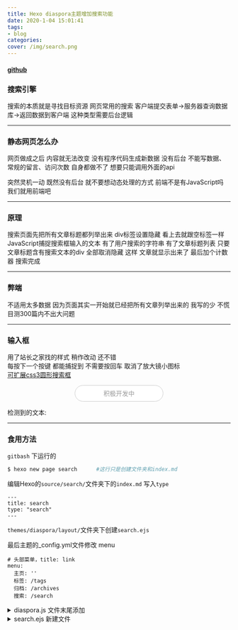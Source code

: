 ```yaml
---
title: Hexo diaspora主题增加搜索功能
date: 2020-1-04 15:01:41
tags: 
- blog
categories:
cover: /img/search.png
---
```


#### [github](https://github.com/Hotobun/hexo-theme-diaspora-search)

### 搜索引擎
搜索的本质就是寻找目标资源
网页常用的搜索
客户端提交表单->服务器查询数据库->返回数据到客户端
这种类型需要后台逻辑
 
***
### 静态网页怎么办 
网页做成之后 内容就无法改变 没有程序代码生成新数据
没有后台 不能写数据、常规的留言、访问次数 自身都做不了 想要只能调用外面的api

突然灵机一动 既然没有后台 就不要想动态处理的方式
前端不是有JavaScript吗 我们就用前端吧

*** 
### 原理
搜索页面先把所有文章标题都列举出来 
div标签设置隐藏 看上去就跟空标签一样
JavaScript捕捉搜索框输入的文本 
有了用户搜索的字符串 有了文章标题列表 
只要文章标题含有搜索文本的div 全部取消隐藏
这样 文章就显示出来了 
最后加个计数器 搜索完成

*** 
### 弊端
不适用太多数据 因为页面其实一开始就已经把所有文章列举出来的
我写的少 不慌 目测300篇内不出大问题

*** 
### 输入框
用了站长之家找的样式 稍作改动 还不错   
每按下一个按键 都能捕捉到 不需要按回车 取消了放大镜小图标  
[可扩展css3圆形搜索框](http://sc.chinaz.com/jiaoben/130222276600.htm)  

 


<form style=" text-align:center">    
    <style >
        input {
            outline: none;
        }
        input[type=search] {
            -webkit-appearance: textfield;
            font-family: inherit;
            font-size: 100%;
        }
        input::-webkit-search-decoration,
        input::-webkit-search-cancel-button {
            display: none;
        }
        input[type=search] {
            border: solid 1px #ccc;
            padding: 9px 9px 9px 9px;
            width: 200px;
            -webkit-border-radius: 10em;
            -moz-border-radius: 10em;
            border-radius: 10em;
            -webkit-transition: all .5s;
            -moz-transition: all .5s;
            transition: all .5s;
        }
        input[type=search]:focus {
            width: 130px;
            background-color: #fff;
            border-color: #6dcff6;
            margin-left: -11px;
            margin-right: 11;
            width: 330px;
            -webkit-box-shadow: 0 0 5px rgba(109, 207, 246, .5);
            -moz-box-shadow: 0 0 5px rgba(109, 207, 246, .5);
            box-shadow: 0 0 5px rgba(109, 207, 246, .5);
        }
        input:-moz-placeholder {
            color: #999;
        }
        input::-webkit-input-placeholder {
            color: #999;
        }
    </style>
    <input id = "search" name= "search" type="search" placeholder="积极开发中" 
    autocomplete="off" style="text-align:center" onfocus="this.setAttribute('placeholder', ''); " 
    onblur="if (this.value == '') this.setAttribute('placeholder', '下次一定！');" 
    onkeyup="text_button_search_onkeypress(),this.value=this.value.replace(/(^\s*)/g,'')">
    <input id = "search-btn" style="display: none;">
</form>

<span>检测到的文本: </span><span id = "search_test"></span>

***
### 食用方法
`gitbash` 下运行的  

``` bash
$ hexo new page search      #这行只是创建文件夹和index.md  
```
 
  
编辑Hexo的`source/search/`文件夹下的`index.md` 写入`type`   
 
```
---
title: search
type: "search"  
---
```

`themes/diaspora/layout/`文件夹下创建`search.ejs`

最后主题的_config.yml文件修改 menu

```
# 头部菜单，title: link
menu:
  主页: ''
  标签: /tags 
  归档: /archives 
  搜索: /search
```

<details>
  <summary> diaspora.js 文件末尾添加 </summary>

``` js
function get_posts(text){
    var posts = document.getElementsByClassName('timeline-item');
    // console.log(posts.length);
    if (text == ""){
        all_none(posts);
        return ;
    }
    var count = 0;
    for (var i = 0;i<posts.length; ++i){
        var temp = posts[i].id.toLowerCase();
        if ( temp.search(text) != -1 ){
            posts[i].style = "display: block";
            count += 1;
            // console.log(posts[i].id);
        } else {
            posts[i].style = "display: none";
        }
    }
    if (count > 0){
        var search_count = document.getElementById('search_count');
        search_count.style = "display: block";
        search_count.innerHTML = "为你献上"+count+ "篇"
    } else {
        document.getElementById('search_count').style = "display: none";
    }
}
function all_none(posts){
    for (let i = 0;i<posts.length; ++i){
        document.getElementById('search_count').style = "display: none";
        posts[i].style = "display: none";
    }
}
function button_search_onkeypress(){
    var text = document.getElementById("search").value.toLowerCase();
    // console.log("读取到的文本:"+ text );
    get_posts(text);
}
function text_button_search_onkeypress(){
    var text = document.getElementById("search").value.toLowerCase();
    var p = document.getElementById("search_test");
    p.innerHTML = text;
}
```

</details>  


<details>
  <summary> search.ejs 新建文件 </summary>
``` html
<div class="hexosearch">
    <style >
        input {
            outline: none;
        }
        input[type=search] {
            -webkit-appearance: textfield;
            font-family: inherit;
            font-size: 100%;
        }
        input::-webkit-search-decoration,
        input::-webkit-search-cancel-button {
            display: none;
        }
        input[type=search] {
            border: solid 1px #ccc;
            padding: 9px 9px 9px 9px;
            width: 200px;
            -webkit-border-radius: 10em;
            -moz-border-radius: 10em;
            border-radius: 10em;
            -webkit-transition: all .5s;
            -moz-transition: all .5s;
            transition: all .5s;
        }
        input[type=search]:focus {
            width: 130px;
            background-color: #fff;
            border-color: #6dcff6;
            margin-left: -11px;
            margin-right: 11;
            width: 330px;
            -webkit-box-shadow: 0 0 5px rgba(109, 207, 246, .5);
            -moz-box-shadow: 0 0 5px rgba(109, 207, 246, .5);
            box-shadow: 0 0 5px rgba(109, 207, 246, .5);
        }
        input:-moz-placeholder {
            color: #999;
        }
        input::-webkit-input-placeholder {
            color: #999;
        }
    </style>
</div>
<div style="margin-top: 123px;text-align:center">
        <form>
            <input id = "search" name= "search" type="search" placeholder="积极开发中" autocomplete="off" style="text-align:center" onfocus="this.setAttribute('placeholder', ''); " onblur="if (this.value == '') this.setAttribute('placeholder', '下次一定！');" onkeyup="button_search_onkeypress(),this.value=this.value.replace(/(^\s*)/g,'')">
            <input id = "search-btn" style="display: none;">
        </form>
</div>
 
<!-- 下面是归档代码 直接套过来 -->
<div id="single" class="page">
    <div id="top">
        <a class="icon-left image-icon" href="javascript:history.back()"></a>
    </div>
    <div class="section">
        <div class="article">
            <div class="main">
                <div class="content">
                    <div class="timeline">
                      <h2 style="display:none" class="timeline-title" id="search_count"></h2>
                      <% var posts = site.posts.sort('date', 'desc'); %>
                      <% for(let i = 0, year = -1; i < posts.data.length; ++i) { %>
                        <%
                          const psg = posts.data[i];
                          if(psg.date.year() !== year) {
                            year = psg.date.year();
                        %>
                        <% } %>

                        <% var text = "" %>
                        <% for(let i = 0; i < psg.tags.data.length; ++i) { %>
                            <%
                              text += "|";
                              text += psg.tags.data[i].name;
                            %>
                            <% } %>
                        <div style="display:none" class="timeline-item" id=<%= psg.title + text %> >
                          <time><%- psg.date.format("YYYY-MM-DD") %></time>
                          <a target="_self" href="<%- url_for(psg.path) %>"><%= psg.title %></a>
                        </div>
                      <% } %>
                    </div>
                </div>
            </div>
        </div>
    </div>
</div>

```
</details>  
